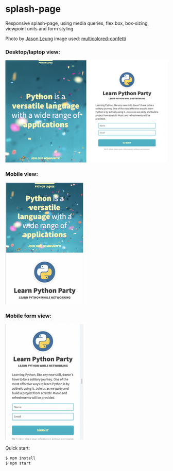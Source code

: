 # splash-page

Responsive splash-page, using media queries, flex box, box-sizing, viewpoint units and form styling

Photo by [Jason Leung](https://unsplash.com/@ninjason?utm_content=creditCopyText&utm_medium=referral&utm_source=unsplash) image used: [multicolored-confetti](https://unsplash.com/photos/selective-focus-photography-of-multicolored-confetti-lot-Xaanw0s0pMk?utm_content=creditCopyText&utm_medium=referral&utm_source=unsplash)
  

### Desktop/laptop view:

<img src="https://github.com/IngridGdesigns/splash-page/blob/main/images/desktop.png">


### Mobile view: 

<img src="https://github.com/IngridGdesigns/splash-page/blob/main/images/mobile2.png" width="48%" height="50%"> 

### Mobile form view:
<img src="https://github.com/IngridGdesigns/splash-page/blob/main/images/mobile1.png" width="48%" height="50%">




Quick start:

```
$ npm install
$ npm start
````
